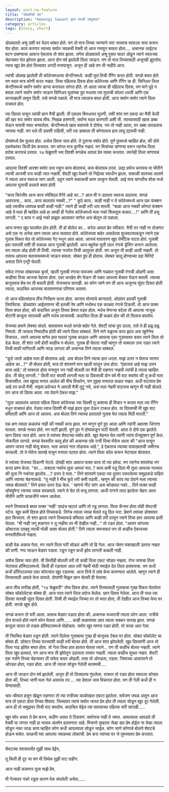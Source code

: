 ```yaml
---
layout: post-no-feature
title: "सोबतीची सर"
description: "Hemangi Sawant ﻿द्वारा मराठी लघुकथा"
category: articles
tags: [story, short]
---
```


डोळ्यातले अश्रु उशी वर येउन थांबत होते. पण तो मात्र तिच्या जाण्याने जरा जास्तच स्वतःला त्रास करून घेत होता. काय करणार त्याच्या सर्वात जवळची वेक्ती तो आज गमावून बसला होता.... अचानक लाईटच बटन दाबण्याचा आवाज ऐकताच तो शांत झाला. लगेच डोळ्यातले अश्रू पुसत चादर ओढुन त्याने स्वतःच्या चेहऱ्यावर घेत झोपता झाला. आज दोन वर्ष झालेली तिला जाऊन. पण तो मात्र तिच्यासाठी अजूनही झुरतोय. त्याच खूप प्रेम होतं तिच्यावर अगदी मनापासून. अजून ही आहे पण ती नाहीये आज.

त्यांची ओळख झालेली ती कॉलेजमधल्या कॅन्टीनमध्ये. काही मुलं तिची रॅगिंग करत होती. सगळे बघत होते पण मदत मात्र कोणी करत नव्हत. तिचा पहिलाच दिवस होता कॉलेजचा आणि रॅगिंग चा ही. सिनिअर तिला कॅन्टीनमध्ये सर्वांन समोर डान्स करायला सांगत होते. तो आला त्याचा ही पहिलाच दिवस, पण मागे पुढे न बघता त्याने सर्वांन समोर जाऊन सिनिअर मुलांच्या ग्रुप मधल्या त्या मुलाची कोलर धरली आणि एक कानाखाली लावुन दिली. तसे सगळे पळाले. ती मात्र त्यालाच बघत होती. आज सर्वान समोर त्याने तिला वाचवलं होत.

त्या दिवसा पासुन त्यांची छान मैत्री झाली. ती एकदम बिनधास्त मुलगी. तशी शांत पण एकदा का मैत्री केली की खर रूप समोर यायच तीच. निखळ हसणारी, सर्वांना मदत करणारी अशी ती. त्याच्यासाठी खास डब्बा घेऊन यायची स्वतः  बनवलेला. कॅन्टीनमध्ये खात बसायचे ते दोघेच. जर तो नाही आला, तर डब्बा उघडलाच जायचा नाही. मग भले ती उपाशी राहिली, तरी त्या डब्याला ती कोणालाच हात लावू द्यायची नाही.

दोघांमध्ये प्रेम फुलत होत. असेच दिवस जात होते. ते दुसऱ्या वर्षात होते. पूर्ण ग्रुपमध्ये म्हाहित होत, की दोघे एकमेकांवर किती प्रेम करतात. पण सांगत मात्र कुणीच नव्हतं. मग मित्रांच्या सांगण्या वरून त्यानेच तिला प्रपोस करायचं ठरवल. १४ फेब्रुवारी ज्या दिवशी सगळेच आपलं प्रेम व्यक्त करतात. त्यानेही तिला सांगायचं ठरवल.

आदल्या दिवशी आरशा समोर उभा राहुन काय बोलायचं, कस बोलायच ठरलं. उद्या प्रपोज करायच या भीतीने त्याची आजची रात्र काही जात नव्हती. शेवटी खूप वेळाने तो निद्रेच्या स्वाधीन झाला. सकाळी सातच्या अलार्म ने त्याला आज स्वतःच जाग आली. उठुन त्याने सकाळची काम उरकुन घेतली. आई मात्र चांगलीच शोक मध्ये आपल्या मुलाची हरकते बघत होती.

"काय चिरंजीव आज काय स्पेसिएल वैगेरे आहे का...? आज मी न उठवता स्वतःच उठलास. सगळं आवरलस... काय...काय चाललंय नक्की...?"
" कुठे काय.. काही नाही ग ते कॉलेजमध्ये आज एक फंक्शन आहे त्याचीच धावपळ बाकी काही नाही." त्याने ही काही तरी धाप मारली. "बाळा आज नक्की कोणतं फंक्शन आहे ते मला ही म्हाहित आहे हा आम्ही ही गेलोय कॉलेजमध्ये मला नको शिकवूस कळल....!"   आणि ती हसू लागली. " ए काय ग आई नको छळूस आल्यावर सांगेल अस बोलून तो पळाला.

आज मनात खुप घालमेल होत होती. ती हो बोलेल का... करेल आपलं प्रेम स्वीकार. मैत्री तर नाही ना तोडणार असे एक ना अनेक प्रश्न त्याला आज सतावत होते. कॉलेजच्या बाहेर असलेल्या फुलवाल्याकडून त्याने एक गुलाब विकत घेत तो कॉलेजच्या गेट मधुन आत आला. आजचं वातावरण खुप रोमॅंटिक वाटत होतं. गुलाबी हवा पसरावी तशी ती सकाळ आज गुलाबी झालेली.
आज बहुतेक मुली लाल रंगाचे ड्रेसिंग करून आलेल्या. पण त्याला ओढ होती ती तिची. त्याच्या नजरेत तिची आतुरता होती. पण अजून ती काही आली नव्हती. तो तसाच आपल्या क्लासरूममध्ये जाऊन बसला. सोबत ग्रुप ही होताच. लेक्चर चालू होण्याच्या दहा मिनिटे असता तिने एन्ट्री घेतली.

सफेद रंगाचा लांबलचक कुर्ता, खाली गुलाबी रंगाचा पायजमा आणि गळ्यात गुलाबी रंगाची ओढणी असा काहीसा तिचा आजचा पेहराव होता. एका काखेत बॅग घेऊन ती पळत आपल्या बेंचवर येऊन बसली. त्याच्या बाजूच्याच बेंच वर ती बसली होती. रोजच्याच सारखी. का कोण जाणे पण ती आज अजूनच सुंदर दिसत होती त्याला, कदाचित आजच्या वातावरणाचा परिणाम असावा.

तो आज पहिल्यांदाच तीच निरीक्षण करत होता. कानात मोत्यांचे कानातले, ओठांवर हलकी गुलाबी लिपस्टिक. डोळ्यांवर आईलायनर ची हलकी रेष आणि मधोमध एक काळ्या रंगाचे टिकली. तो आज फक्त तिला बघत होता, की कदाचित अजून तिच्या प्रेमात पडत होता. मधेच येणाऱ्या बटेला ती आपल्या नाजूक बोटांनी बाजूला सारायची आणि मधेच लाजायची. कदाचित तिला ही कळतं होत की तो तिलाच बघतोय.

रोजच्या प्रमाणे लेक्चर संपले. क्लासरूम मधले सगळे बाहेर गेले. शेवटी यांचा ग्रुप उरला, तसे ते ही हळू हळू निघाले. ती जायला निघालीच होती की त्याने तिला थांबवलं. तिने मागे वळूनच काय झाल अस खुणेनेच विचारल.. त्याने आपल्या बागेत हात घालतं गुलाब काढला आणि आपल्या एका गुडघ्यावर बसत त्याने तिला तो देऊ केला. ती शांत उभी होती काहीच न बोलता. गुलाब ही घेतला नाही म्हणुन तो घाबरला उभा राहत त्याने तिची माफी मागितली आणि जाऊ लागला की अचानक तिने त्याला थांबवलं.

"कुठे जातो आहेस मला ही बोलायच आहे. अस बोलत तिने त्याचा हात धरला. माझं उत्तर न घेताच जाणार आहेस का...?" ती बोलत होती, मात्र तो शांतपणे मान खाली घालून उभा होता. 'ऐकायचं आहे माझ उत्तर काय आहे.' तो घाबरला होता मनातुन जर नाही बोलली तर मैत्री ही राहणार नव्हती त्यांची हे त्याला म्हाहित होत. ती बोलू लागली.." किती वाट बघावी लागली मला या दिवसाची दोन वर्ष मी वाट बघतेय की तू कधी मला विचारशील. तस खूपदा मनात आलेल की मीच विचारेन, पण तुझ्या मनातल कळत नव्हत. कधी वाटायच प्रेम आहे तर कधी मैत्री. माझ्या प्रपोजल ने आपली मैत्री तुटू नये, असं मला नेहमी वाटायच म्हणून मी नाही बोलले. पण आज तो दिवस आला. त्या देवाने ऐकल माझ."

"तुला आठवतंय आपला पहिला दिवस कॉलेजचा ज्या दिवशी तू कशाचा ही विचार न करता मला त्या रॅगिंग मधून वाचवलं होत. वेड्या त्याच दिवशी मी माझं हृदय तुला देऊन टाकल होत. या दिवसाची मी खुप वाट बघितली आणि आज तो आलाय. अस बोलत तिने त्याच्या हातातले गुलाब घेत त्याला मिठी मारली."

एक क्षण त्याला कळलंच नाही की नक्की काय झाल. मग मागुन पूर्ण ग्रुप आला आणि त्यांनी अक्षरशः धिंगाणा घातला. सगळे नाचत होते. मग पार्टी झाली. पूर्ण ग्रुप ने दोघांकडून पार्टी घेतली. आता ते दोघे एक झालेले. छान दिवस जात होते.
आज ते त्यांच्या शेवटच्या वर्षात होते. खुप मेहनत घेत त्यांनी त्यांचं ग्रॅज्युएशन पूर्ण केल. नोकरीला लागले. सगळं वेवस्तीत चालू होतं की अचानक एके रात्री तिचा मॅसेज आला की "आज पासून आपण जास्त नाही बोलू शकत. मला आपलं नात तोडायच आहे.", हे ऐकताच त्याच्या पायाखालची जमीनच सरकली. तो ते मॅसेज सारखे वाचुन मनाला पटवत होता. त्याने तिला कॉल करून भेटायला बोलावल.

ते त्यांच्या रोजच्या ठिकाणी भेटले. दोघंही शांत आवाज फक्त काय तो त्या हवेचा. मग त्यानेच शांततेचा भंग करत प्रश्न केला. "का.... कशाला नकोय तुला आपलं नात..? काय कमी पडू दिला मी तुला आपल्या नात्यात की तुला नि नकोसा झालोय....? उत्तर दे मला.."
तिने शांतपणे एकदा त्या दूरवर पसरलेल्या समुद्राकडे पाहिलं आणि त्याच्या चेहऱ्याकडे. "तू नाही रे मीच कुठे तरी कमी पडली.. म्हणून की काय त्या देवाने मला त्याच्या जवळ बोलावले." तिने हसत उत्तर देऊ केल. ' म्हणजे नीट सांग अस कोड्यात नको... तिने फक्त काही डॉक्युमेन्ट त्याच्या जवळ सरकवले. त्याने ते घेत तो वाचू लागला. आधी रागाने लाल झालेला चेहरा आता भीतीने आणि काळजीने भरून आलेला.

त्याने तिच्याकडे बघत फक्त 'नाही' एवढंच म्हटलं आणि तो रडू लागला. तिला कॅन्सर होता तोही शेवटची स्टेज. खूप कमी दिवस होते तिच्याकडे. तिनेच त्याला जवळ घेतले रडू दिल जरा. प्रेमाने त्यांच्या डोक्यावर हात फिरवला. तो शांत झाला त्याने तिच्याकडे बघितल आणि काही तरी ठरवून त्याने तिचा हात आपल्या हाती घेतला.
"मी नाही जगू शकणार ग तू नाहीस तर मी देखील नाही..." तो रडत होता. "आपण चांगल्या डॉक्टरला दाखवु त्याची भोळी आशा बोलत होती."
तिने त्याला समजावलं पण तो काहीच ऐकायच्या मनस्तीतीमध्ये नव्हता.

काही वेळ असाच गेला, मग त्याने तिला घरी सोडलं आणि तो हि गेला. आज जेवण घशाखाली उतरत नव्हत की पाणी. गप्प जाऊन बेडवर पडला. रडून रडून कधी झोप लागली कळली नाही.

अशेच दिवस जात होते. ती कितीही बोलली तरी तो काही तिला एकट सोडत नव्हता. रोज जायचा तिला भेटायला हॉस्पिटलमध्ये. किती ही रडायला आल तरी नेहमी मोठी स्माईल देत तिला हसवायचा. पण कधी कधी हॉस्पिटलच्या एका कोपऱ्यात खूप रडायचा. आज तिचे ते लांब केस कापण्यात आलेले. म्हणून त्याने ही तिच्यासाठी आपले केस कापले. दोघांणी मिळून छान सेल्फी ही घेतल्या.

आज तीच तारीख होती, "१४ फेब्रुवारी" तोच दिवस होता. त्याने तिच्यासाठी गुलाबाचा गुच्छ विकत घेतलेला सोबत चॉकोलेटचा बॉक्स ही. आज परत त्याने तिला प्रपोज केलेल. छान दिवस गेलेला. आज ती परत त्या दिवसा सारखी सुंदर दिसत होती. तिची ती स्माईल जिच्या वर तो मरत होता,  ती देखील आज तिच्या फेस वर होती. सगळे खुश होते.

सगळं करून तो घरी आला. असाच बेडवर पडला होता की..अचानक मध्यरात्री त्याला फोन आला. रात्रीचे दोन वाजले होते त्याने फोन घेतला आणि...... काही कळायच्या आत त्याला चक्कर सारख झाल. सगळं बाजूला सारत तो तडक हॉस्पिटलमध्ये पोहोचला. समोर खुप माणस रडत होती.
तो सरळ आत गेला.

ती निपचित बेडवर पडून होती. त्याने दिलेला गुलाबाचा गुच्छ ही बाजूच्या टेबल वर होता. सोबत चॉकोलेट चा बॉक्स ही.  डॉक्टर तिच्या घरच्यांशी काही तरी बोलत होते. ती आज शांत झोपलेली. खुप दिवसांनी आज तो तिला गाढ झोपेत बघत होता.
तो गेला तिचा हात हातात घेतला त्याने... पण ती काहीच बोलत नव्हती.
त्याने तिला खुप हलवलं, पण आज मात्र ती झोपेतून उठायला तय्यार नव्हती. त्याला काहीच सुचत नव्हतं. शेवटी एक नर्सने तिच्या चेहऱ्यावर ती सफेद चादर ओढली. तसा तो ओरडला, रडला. जिवाच्या आकांताने तो ओरडत होता, रडत होता. आज ती त्याला सोडुन गेलेली कायमची....

आज ती जाऊन दोन वर्ष झालेली. अजून ही तो तिच्यातच गुंतलेला. रात्रभर तो रडत होता स्वतःला कोसत होता की, तिच्या जागी मला नेलं असतस तर.... त्या देवाला जाब विचारात होता. पण ती गेली कधी ही न येण्यासाठी.

चार-चौघात हसून खेळून राहणारा तो त्या रात्रीच्या काळोखात एकटा झालेला. सर्वजण जवळ असून आज मात्र तो एकटा होता तिच्या शिवाय. जिच्यावर त्याचं सर्वात जास्त प्रेम होत ती त्याला सोडून खूप दूर गेलेली.
आज ही तो समुद्रावर तिची वाट बघतोय. कदाचित येईल त्या पावसाच्या पहिल्या सरी सारखी.....

 

खुप सोप असत ते प्रेम करन, कठीण असत ते टिकवणं. सर्वानाच नाही ते जमत. आपल्याला आवडते ती वेक्ती या जगात नाही हा भासच अंतर्मन हलवणारा आहे. मित्रानो तुम्हाला जेव्हा खर प्रेम होईल ना तेव्हा त्याला सोडून नका जाऊ काय म्हाहित कोण कधी आपल्याला सोडून जाईल. कोण जाणे कोणाचे बोलणे शेवटचे होऊन बसेल. काळजी घ्या आपल्या जवळच्या लोकांची. प्रेम करा त्यांच्या वर जे तुमच्यावर प्रेम करतात.

 

 

********

शेवटच्या श्वासापर्यंत तुझी साथ देईन,

तू किती ही दूर जा पण मी तिथेच तुझी वाट पाहीन.

आज नाही कळणार तुला माझे प्रेम,

मी गेल्यावर नको रडूस कारण वेळ संपलेली असेल......

********